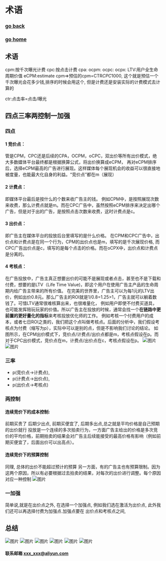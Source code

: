 # 术语
### [go back](/x2q/advertisement/advertisement)      
### [go home](/x2q)         
## 术语
cpm:按千次曝光计费
cpc:按点击计费
cpa:
ocpm:
ocpc:
ocpx:
LTV:用户全生命周期价值
eCPM:estimate cpm=>预估的cpm=CTR*CPC*1000,  这个就是预估一个千次曝光会花多少钱,排序的时候会用这个, 但是计费还是安装实际的计费模式去计算的

ctr:点击率=点击/曝光
## 四点三率两控制一加强
### 四点

#### 1 竞价点：
管是CPM，CPC还是后续的CPA，OCPM，oCPC，双出价等所有出价模式，绝大多数媒体平台最终都是根据换算公式，将出价换算成eCPM，
再对eCPM排序后，选择eCPM最高的广告进行展现。这样媒体每个展现机会的收益可以很直接地被度量，也能最大化自身的利益。“竞价点”都在m（展现）
#### 2 计费点：
即媒体平台最后是按什么的个数来收广告主的钱。
例如CPM中，是按照展现次数来收费，那么计费点就是m。而在CPC广告中，虽然按照eCPM排序来决定出哪个广告，但是对于出的广告，是按照点击次数来收费，这时计费点是c。
#### 3 出价点：
即广告主在媒体平台的投放后台里填写的是什么价格。
在CPM和CPC广告中，出价点和计费点是在同一个行为，CPM的出价点也是m，填写的是千次展现价格, 而CPC广告出价点是c，填写的是每个点击的价格。而在oCPX中，出价点和计费点是分离的。
#### 4 考核点：
在广告投放中，广告主真正想要出价的可能不是展现或者点击，甚至也不是下载和付费，想要的是LTV（Life Time Value)，即这个用户在使用广告主产品的生命周期内给广告主带来的所有价值。
在完美的世界里，广告主可以为每1元的LTV出价，例如出价0.8元。那么广告主的ROI就是1/0.8=1.25>1，广告主就可以躺着数钱了。可惜LTV通常很难核算出来，也很难量化，
例如用户即使不付费买道具，也可能发挥陪玩玩家的价值。所以广告主在投放的时候，通常会找一个**在链路中更前置的更好量化的指标**来考核投放优化师的工作。
例如考核一个付费用户的成本，或者七日ROI之类的，我们把这个点叫做考核点。后面的分析中，我们假设考核点为付费（缩写为p），实际中可以是别的点，但是不影响我们讨论的结论。
如图所示，在CPM出价模式下，竞价点/计费点/出价点都是m，考核点假设在p。而对于CPC出价模式，竞价点在m，计费点/出价点在c，考核点假设在p。
![图片](/static/img/1.png)
![图片](/static/img/1-1.png)
### 三率
+ p(竞价点->计费点),
+ p(计费点->出价点),
+ p(出价点->考核点)

### 两控制
#### 连续竞价下的成本控制: 
前期买贵了 后期少出点, 前期买便宜了, 后期多出点,总之就是平均价格是自己预期的出价就行
投放是一个连续的多次拍卖行为，一方面广告主给出的价格是多次竞价的平均价格，前期拍卖的结果会对广告主后续能接受的最高价格有影响（例如前期买便宜了，后面出价可以出高点）。
#### 连续竞价下的预算控制
同理, 总体的出价不能超过预计的预算
另一方面，有的广告主也有预算限制。因为这两个原因，所以有必要根据过去拍卖的结果，对每次的出价进行调整。每个原因对应一种控制
![图片](/static/img/2.png)


### 一加强
简单说,就是在出价点之外, 在选择一个加强点, 例如我们选在激活为出价点, 此外我们还可以再选择付费为加强点.加强点要在 出价点和考核点之间,


## 总结

![图片](/static/img/3.png)
![图片](/static/img/4.png)
![图片](/static/img/5.png)
![图片](/static/img/6.png)
![图片](/static/img/7.png)
![图片](/static/img/8.png)



#### 联系邮箱 xxx_xxx@aliyun.com

